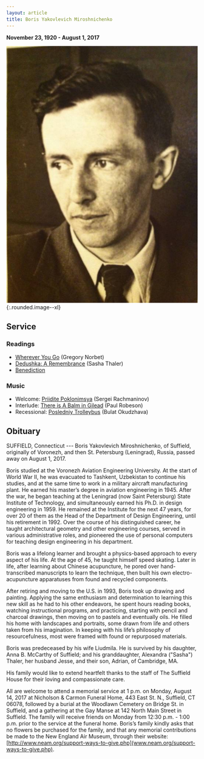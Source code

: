 ```yaml
---
layout: article
title: Boris Yakovlevich Miroshnichenko
---
```


**November 23, 1920 - August 1, 2017**

![Dedushka](dedushka/papaportrait.jpg){:.rounded.image--xl}

## Service

### Readings

  * [Wherever You Go](dedushka/dedushka_norbet.pdf) (Gregory Norbet)
  * [Dedushka: A Remembrance](dedushka/dedushka_remembrance.pdf) (Sasha Thaler)
  * [Benediction](dedushka/dedushka_benediction.pdf)

### Music

  * Welcome: [Priidite Poklonimsya](https://www.youtube.com/watch?v=N7miybFC9EI) (Sergei Rachmaninov)
  * Interlude: [There is A Balm in Gilead](https://www.youtube.com/watch?v=okl2XbTM7xM) (Paul Robeson)
  * Recessional: [Posledniy Trolleybus](https://www.youtube.com/watch?v=fUYkK2Inra8) (Bulat Okudzhava)
  
## Obituary

SUFFIELD, Connecticut --- Boris Yakovlevich Miroshnichenko, of Suffield, originally of Voronezh, and then St. Petersburg (Leningrad), Russia, passed away on August 1, 2017.  

Boris studied at the Voronezh Aviation Engineering University. At the start of World War II, he was evacuated to Tashkent, Uzbekistan to continue his studies, and at the same time to work in a military aircraft manufacturing plant. He earned his master’s degree in aviation engineering in 1945. After the war, he began teaching at the Leningrad (now Saint Petersburg) State Institute of Technology, and simultaneously earned his Ph.D. in design engineering in 1959. He remained at the Institute for the next 47 years, for over 20 of them as the Head of the Department of Design Engineering, until his retirement in 1992. Over the course of his distinguished career, he taught architectural geometry and other engineering courses, served in various administrative roles, and pioneered the use of personal computers for teaching design engineering in his department.

Boris was a lifelong learner and brought a physics-based approach to every aspect of his life. At the age of 45, he taught himself speed skating. Later in life, after learning about Chinese acupuncture, he pored over hand-transcribed manuscripts to learn the technique, then built his own electro-acupuncture apparatuses from found and recycled components. 

After retiring and moving to the U.S. in 1993, Boris took up drawing and painting. Applying the same enthusiasm and determination to learning this new skill as he had to his other endeavors, he spent hours reading books, watching instructional programs, and practicing, starting with pencil and charcoal drawings, then moving on to pastels and eventually oils. He filled his home with landscapes and portraits, some drawn from life and others taken from his imagination. In keeping with his life’s philosophy of resourcefulness, most were framed with found or repurposed materials.

Boris was predeceased by his wife Liudmila. He is survived by his daughter, Anna B. McCarthy of Suffield; and his granddaughter, Alexandra ("Sasha") Thaler, her husband Jesse, and their son, Adrian, of Cambridge, MA. 

His family would like to extend heartfelt thanks to the staff of The Suffield House for their loving and compassionate care. 

All are welcome to attend a memorial service at 1 p.m. on Monday, August 14, 2017 at Nicholson & Carmon Funeral Home, 443 East St. N., Suffield, CT 06078, followed by a burial at the Woodlawn Cemetery on Bridge St. in Suffield, and a gathering at the Gay Manse at 142 North Main Street in Suffield.  The family will receive friends on Monday from 12:30 p.m. - 1:00 p.m. prior to the service at the funeral home. Boris’s family kindly asks that no flowers be purchased for the family, and that any memorial contributions be made to the New England Air Museum, through their website: [http://www.neam.org/support-ways-to-give.php](www.neam.org/support-ways-to-give.php). 
